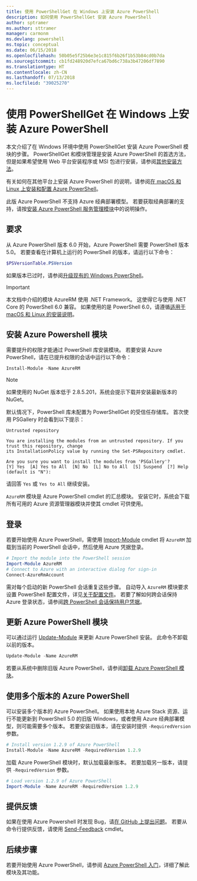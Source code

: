 ```yaml
---
title: 使用 PowerShellGet 在 Windows 上安装 Azure PowerShell
description: 如何使用 PowerShellGet 安装 Azure PowerShell
author: sptramer
ms.author: sttramer
manager: carmonm
ms.devlang: powershell
ms.topic: conceptual
ms.date: 06/15/2018
ms.openlocfilehash: 50b05e5f25b6e3e1c815f6b26f1b53b84cd0b7da
ms.sourcegitcommit: cb1fd248920d7efca67bd6c738a3b47206df7890
ms.translationtype: HT
ms.contentlocale: zh-CN
ms.lasthandoff: 07/13/2018
ms.locfileid: "39025270"
---
```

# <a name="install-azure-powershell-on-windows-with-powershellget"></a>使用 PowerShellGet 在 Windows 上安装 Azure PowerShell

本文介绍了在 Windows 环境中使用 PowerShellGet 安装 Azure PowerShell 模块的步骤。 PowerShellGet 和模块管理是安装 Azure PowerShell 的首选方法，但是如果希望使用 Web 平台安装程序或 MSI 包进行安装，请参阅[其他安装方法](other-install.md)。

有关如何在其他平台上安装 Azure PowerShell 的说明，请参阅[在 macOS 和 Linux 上安装和配置 Azure PowerShell](install-azurermps-maclinux.md)。

此版 Azure PowerShell 不支持 Azure 经典部署模型。 若要获取经典部署的支持，请按[安装 Azure PowerShell 服务管理模块](/powershell/azure/servicemanagement/install-azure-ps)中的说明操作。

## <a name="requirements"></a>要求

从 Azure PowerShell 版本 6.0 开始，Azure PowerShell 需要 PowerShell 版本 5.0。 若要查看在计算机上运行的 PowerShell 的版本，请运行以下命令：

```powershell
$PSVersionTable.PSVersion
```

如果版本已过时，请参阅[升级现有的 Windows PowerShell](/powershell/scripting/setup/installing-windows-powershell?view=powershell-6#upgrading-existing-windows-powershell)。

> [!IMPORTANT]
> 本文档中介绍的模块 AzureRM 使用 .NET Framework。 这使得它与使用 .NET Core 的 PowerShell 6.0 兼容。 如果使用的是 PowerShell 6.0，请遵循[适用于 macOS 和 Linux 的安装说明](install-azurermps-maclinux.md)。

## <a name="install-the-azure-powershell-module"></a>安装 Azure Powershell 模块

需要提升的权限才能通过 PowerShell 库安装模块。 若要安装 Azure PowerShell，请在已提升权限的会话中运行以下命令：

```powershell
Install-Module -Name AzureRM
```

> [!NOTE]
> 如果使用的 NuGet 版本低于 2.8.5.201，系统会提示下载并安装最新版本的 NuGet。

默认情况下，PowerShell 库未配置为 PowerShellGet 的受信任存储库。 首次使用 PSGallery 时会看到以下提示：

```output
Untrusted repository

You are installing the modules from an untrusted repository. If you trust this repository, change
its InstallationPolicy value by running the Set-PSRepository cmdlet.

Are you sure you want to install the modules from 'PSGallery'?
[Y] Yes  [A] Yes to All  [N] No  [L] No to All  [S] Suspend  [?] Help (default is "N"):
```

请回答 `Yes` 或 `Yes to All` 继续安装。

`AzureRM` 模块是 Azure PowerShell cmdlet 的汇总模块。 安装它时，系统会下载所有可用的 Azure 资源管理器模块并使其 cmdlet 可供使用。

## <a name="sign-in"></a>登录

若要开始使用 Azure PowerShell，需使用 [Import-Module](/powershell/module/Microsoft.PowerShell.Core/Import-Module) cmdlet 将 `AzureRM` 加载到当前的 PowerShell 会话中，然后使用 Azure 凭据登录。

```powershell
# Import the module into the PowerShell session
Import-Module AzureRM
# Connect to Azure with an interactive dialog for sign-in
Connect-AzureRmAccount
```

需对每个启动的新 PowerShell 会话重复这些步骤。 自动导入 `AzureRM` 模块要求设置 PowerShell 配置文件，详见[关于配置文件](/powershell/module/microsoft.powershell.core/about/about_profiles)。
若要了解如何跨会话保持 Azure 登录状态，请参阅[跨 PowerShell 会话保持用户凭据](context-persistence.md)。

## <a name="update-the-azure-powershell-module"></a>更新 Azure PowerShell 模块

可以通过运行 [Update-Module](/powershell/module/powershellget/update-module) 来更新 Azure PowerShell 安装。 此命令不卸载以前的版本。

```powershell
Update-Module -Name AzureRM
```

若要从系统中删除旧版 Azure PowerShell，请参阅[卸载 Azure PowerShell 模块](uninstall-azurerm-ps.md)。

## <a name="use-multiple-versions-of-azure-powershell"></a>使用多个版本的 Azure PowerShell

可以安装多个版本的 Azure PowerShell。 如果使用本地 Azure Stack 资源、运行不能更新到 PowerShell 5.0 的旧版 Windows，或者使用 Azure 经典部署模型，则可能需要多个版本。 若要安装旧版本，请在安装时提供 `-RequiredVersion` 参数。

```powershell
# Install version 1.2.9 of Azure PowerShell
Install-Module -Name AzureRM -RequiredVersion 1.2.9
```

加载 Azure PowerShell 模块时，默认加载最新版本。 若要加载另一版本，请提供 `-RequiredVersion` 参数。

```powershell
# Load version 1.2.9 of Azure PowerShell
Import-Module -Name AzureRM -RequiredVersion 1.2.9
```

## <a name="provide-feedback"></a>提供反馈

如果在使用 Azure Powershell 时发现 Bug，请[在 GitHub 上提出问题](https://github.com/Azure/azure-powershell/issues)。
若要从命令行提供反馈，请使用 [Send-Feedback](/powershell/module/azurerm.profile/send-feedback) cmdlet。

## <a name="next-steps"></a>后续步骤

若要开始使用 Azure PowerShell，请参阅 [Azure PowerShell 入门](get-started-azureps.md)，详细了解此模块及其功能。